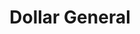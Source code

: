 ---
title: "Dollar General"
url: /spartanburg/dollar-general-john-b-white-sr-boulevard/
shop: variety store
---